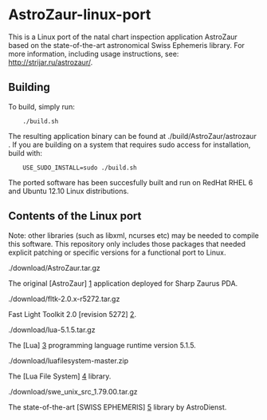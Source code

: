 AstroZaur-linux-port
====================

This is a Linux port of the natal chart inspection application AstroZaur based on the state-of-the-art astronomical Swiss Ephemeris library. For more information, including usage instructions, see: http://strijar.ru/astrozaur/.

Building
--------

To build, simply run:
		
		./build.sh 

The resulting application binary can be found at ./build/AstroZaur/astrozaur . If you are building on a system that requires sudo access for installation, build with:

		USE_SUDO_INSTALL=sudo ./build.sh
		
The ported software has been succesfully built and run on RedHat RHEL 6 and Ubuntu 12.10 Linux distributions.

Contents of the Linux port
--------------------------

Note: other libraries (such as libxml, ncurses etc) may be needed to compile this software. This repository only includes those packages that needed explicit patching or specific versions for a functional port to Linux.

./download/AstroZaur.tar.gz

The original [AstroZaur] [1] application deployed for Sharp Zaurus PDA.

./download/fltk-2.0.x-r5272.tar.gz

Fast Light Toolkit 2.0 [revision 5272] [2].

./download/lua-5.1.5.tar.gz

The [Lua] [3] programming language runtime version 5.1.5.

./download/luafilesystem-master.zip

The [Lua File System] [4] library.

./download/swe_unix_src_1.79.00.tar.gz

The state-of-the-art [SWISS EPHEMERIS] [5] library by AstroDienst.

  [1]: http://strijar.ru/astrozaur/        "AstroZaur"
  [2]: http://strijar.ru/astrozaur/compile/  "FLTK patched"
  [3]: http://www.lua.org    "LUA 5.1.5"
  [4]: http://keplerproject.github.io/luafilesystem/    "LFS"
  [5]: http://www.astro.com/ftp/swisseph/	"SwissEph"



